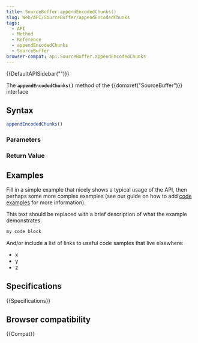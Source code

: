 ```yaml
---
title: SourceBuffer.appendEncodedChunks()
slug: Web/API/SourceBuffer/appendEncodedChunks
tags:
  - API
  - Method
  - Reference
  - appendEncodedChunks
  - SourceBuffer
browser-compat: api.SourceBuffer.appendEncodedChunks
---
```

{{DefaultAPISidebar("")}}

The **`appendEncodedChunks()`** method of the {{domxref("SourceBuffer")}} interface 

## Syntax

```js
appendEncodedChunks()
```

### Parameters



### Return Value



## Examples

Fill in a simple example that nicely shows a typical usage of the API, then perhaps some more complex examples (see our guide on how to add [code examples](/en-US/docs/MDN/Contribute/Structures/Code_examples) for more information).

This text should be replaced with a brief description of what the example demonstrates.

```js
my code block
```

And/or include a list of links to useful code samples that live elsewhere:

*   x
*   y
*   z

## Specifications

{{Specifications}}

## Browser compatibility

{{Compat}}

